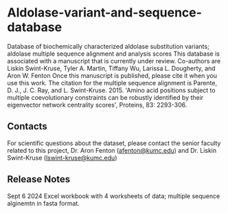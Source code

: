 # Aldolase-variant-and-sequence-database
Database of biochemically characterized aldolase substitution variants; aldolase multiple sequence alignment and analysis scores
This database is associated with a manuscript that is currently under review.  Co-authors are Liskin Swint-Kruse, Tyler A. Martin, Tiffany Wu, Larissa L. Dougherty, and Aron W. Fenton
Once this manuscript is published, please cite it when you use this work.  The citation for the multiple sequence alignment is Parente, D. J., J. C. Ray, and L. Swint-Kruse. 2015. 'Amino acid positions subject to multiple coevolutionary constraints can be robustly identified by their eigenvector network centrality scores', Proteins, 83: 2293-306.

## Contacts
For scientific questions about the dataset, please contact the senior faculty related to this project, Dr. Aron Fenton (afenton@kumc.edu) and Dr. Liskin Swint-Kruse (lswint-kruse@kumc.edu)

## Release Notes
Sept 6 2024 Excel workbook with 4 worksheets of data; multiple sequence alginemtn in fasta format.
